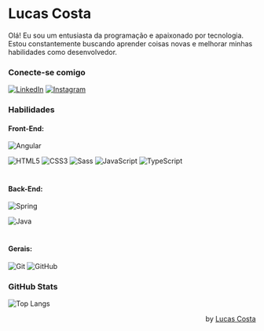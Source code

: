 # Lucas Costa
Olá! Eu sou um entusiasta da programação e apaixonado por tecnologia. Estou constantemente buscando aprender coisas novas e melhorar minhas habilidades como desenvolvedor.


### Conecte-se comigo
[![LinkedIn](https://img.shields.io/badge/-LinkedIn-000?style=for-the-badge&logo=linkedin&logoColor=30A3DC)](https://www.linkedin.com/in/lucas-costa-794529118/)
[![Instagram](https://img.shields.io/badge/-Instagram-000?style=for-the-badge&logo=Instagram&logoColor=30A3DC)](https://www.instagram.com/lucascosta_95/)


### Habilidades

#### Front-End:

![Angular](https://img.shields.io/badge/Angular-000?style=for-the-badge&logo=angular&logoColor=C3002F)

![HTML5](https://img.shields.io/badge/HTML-000?style=for-the-badge&logo=html5&logoColor=30A3DC)
![CSS3](https://img.shields.io/badge/CSS3-000?style=for-the-badge&logo=css3&logoColor=E94D5F)
![Sass](https://img.shields.io/badge/Sass-000?style=for-the-badge&logo=sass)
![JavaScript](https://img.shields.io/badge/JavaScript-000?style=for-the-badge&logo=javascript)
![TypeScript](https://img.shields.io/badge/TypeScript-000?style=for-the-badge&logo=typescript&logoColor=30A3DC)
#

#### Back-End: 
![Spring](https://img.shields.io/badge/Spring-000?style=for-the-badge&logo=Spring&logoColor=30A3DC)

![Java](https://img.shields.io/badge/Java-000?style=for-the-badge&logo=Java&logoColor=30A3DC)

#

#### Gerais:

![Git](https://img.shields.io/badge/Git-000?style=for-the-badge&logo=git&logoColor=E94D5F)
![GitHub](https://img.shields.io/badge/GitHub-000?style=for-the-badge&logo=github&logoColor=30A3DC)

### GitHub Stats
![Top Langs](https://github-readme-stats-git-masterrstaa-rickstaa.vercel.app/api/top-langs/?username=lucascosta95&layout=compact&bg_color=000&border_color=30A3DC&title_color=E94D5F&text_color=FFF)


<section align="right">by <a href="https://github.com/lucascosta95">Lucas Costa</a></section>
